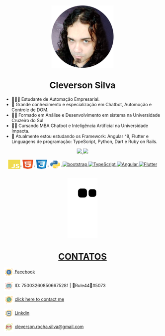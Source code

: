 <p align="center">
 <img src="./image.png" align="center", width="200">
</p>
<h1 align="center"> Cleverson Silva </h1>

- 👨🏻‍💻 Estudante de Automação Empresarial.
- 🔭 Grande conhecimento e especialização em Chatbot, Automoção e Controle de DOM.
- 👨‍💻 Formado em Análise e Desenvolvimento em sistema na Universidade Cruzeiro do Sul 
- 👨‍💻 Cursando MBA Chatbot e Inteligência Artificial na Universidade Impacta.
- 🌱 Atualmente estou estudando os Framework: Angular ^8, Flutter e Linguagens de programação: TypeScript, Python, Dart e Ruby on Rails.

 <div align="center">
  <a href="https://github.com/iSherlott">
  <img height="180em" src="https://github-readme-stats.vercel.app/api?username=iSherlott&show_icons=true&theme=dracula&include_all_commits=true&count_private=true"/>
    <img height="180em" src="https://github-readme-stats.vercel.app/api/top-langs/?username=iSherlott&layout=compact&langs_count=7&theme=dracula"/>
</div>
<div style="display: inline_block" align="center"><br>
  <img align="center" alt="Js" height="30" width="40" src="https://raw.githubusercontent.com/devicons/devicon/master/icons/javascript/javascript-plain.svg">
  <img align="center" alt="HTML" height="30" width="40" src="https://raw.githubusercontent.com/devicons/devicon/master/icons/html5/html5-original.svg">
  <img align="center" alt="CSS" height="30" width="40" src="https://raw.githubusercontent.com/devicons/devicon/master/icons/css3/css3-original.svg">
  <img align="center" alt="Python" height="30" width="40" src="https://raw.githubusercontent.com/devicons/devicon/master/icons/python/python-original.svg">
  <img align="center" alt="bootstrap" height="30" width="40" src="https://cdn.jsdelivr.net/gh/devicons/devicon/icons/bootstrap/bootstrap-plain.svg">
  <img align="center" alt="TypeScript"  src="https://img.shields.io/badge/TypeScript-007ACC?style=for-the-badge&logo=typescript&logoColor=white"> 
  <img align="center" alt="Angular"  src="https://img.shields.io/badge/Angular-DD0031?style=for-the-badge&logo=angular&logoColor=white"> 
  <img align="center" alt="Flutter" src="https://img.shields.io/badge/Flutter-02569B?style=for-the-badge&logo=flutter&logoColor=white"> 
</div>
 
 ##
 <div align="center">
  
  ![Snake animation](https://github.com/rafaballerini/rafaballerini/blob/output/github-contribution-grid-snake.svg)
 
</div>

##

<div align="center">

# CONTATOS
 
</div>
 
<div style="display: inline_block">
 <p>
  <img align="center" src="./facebook.png" width="30" height="30">
  <a href="https://www.facebook.com/Cleverson17">Facebook</a>
 </p>
 <p>
  <img align="center" src="./discord.png" width="30" height="30">
  ID: 750032608506675281 | 🎀Rule44🎀#5073
 </p>
 <p>
  <img align="center" src="./whatsapp.png" width="30" height="30">
  <a href="wa.me/5511986431738">click here to contact me</a>
 </p>
 <p>
  <img align="center" src="./linkedin.png" width="30" height="30">
  <a href="https://www.linkedin.com/in/cleverson-silva-151b6a210/">Linkdin</a>
 </p>
 <p>
  <img align="center" src="./gmail.png" width="30" height="30">
  <a href="href="cleverson.rocha.silva@gmail.com"">cleverson.rocha.silva@gmail.com</a>
 </p>
</div>
